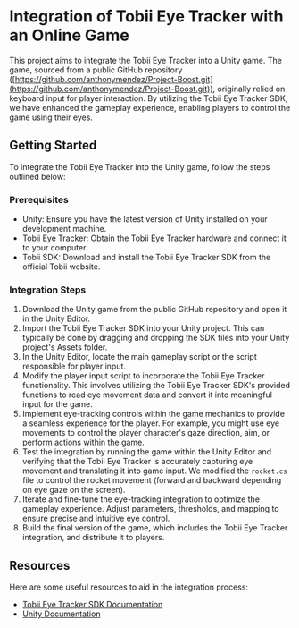# Integration of Tobii Eye Tracker with an Online Game

This project aims to integrate the Tobii Eye Tracker into a Unity game. The game, sourced from a public GitHub repository ([https://github.com/anthonymendez/Project-Boost.git](https://github.com/anthonymendez/Project-Boost.git)), originally relied on keyboard input for player interaction. By utilizing the Tobii Eye Tracker SDK, we have enhanced the gameplay experience, enabling players to control the game using their eyes.

## Getting Started

To integrate the Tobii Eye Tracker into the Unity game, follow the steps outlined below:

### Prerequisites

- Unity: Ensure you have the latest version of Unity installed on your development machine.
- Tobii Eye Tracker: Obtain the Tobii Eye Tracker hardware and connect it to your computer.
- Tobii SDK: Download and install the Tobii Eye Tracker SDK from the official Tobii website.

### Integration Steps

1. Download the Unity game from the public GitHub repository and open it in the Unity Editor.
2. Import the Tobii Eye Tracker SDK into your Unity project. This can typically be done by dragging and dropping the SDK files into your Unity project's Assets folder.
3. In the Unity Editor, locate the main gameplay script or the script responsible for player input.
4. Modify the player input script to incorporate the Tobii Eye Tracker functionality. This involves utilizing the Tobii Eye Tracker SDK's provided functions to read eye movement data and convert it into meaningful input for the game.
5. Implement eye-tracking controls within the game mechanics to provide a seamless experience for the player. For example, you might use eye movements to control the player character's gaze direction, aim, or perform actions within the game.
6. Test the integration by running the game within the Unity Editor and verifying that the Tobii Eye Tracker is accurately capturing eye movement and translating it into game input. We modified the `rocket.cs` file to control the rocket movement (forward and backward depending on eye gaze on the screen).
7. Iterate and fine-tune the eye-tracking integration to optimize the gameplay experience. Adjust parameters, thresholds, and mapping to ensure precise and intuitive eye control.
8. Build the final version of the game, which includes the Tobii Eye Tracker integration, and distribute it to players.

## Resources

Here are some useful resources to aid in the integration process:

- [Tobii Eye Tracker SDK Documentation](https://www.tobiipro.com/product-listing/tobii-pro-sdk/)
- [Unity Documentation](https://docs.unity3d.com/Documentation/Manual/index.html)
